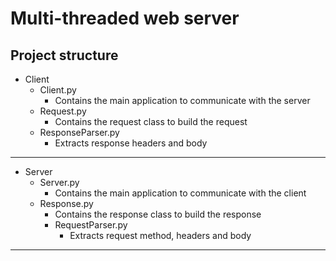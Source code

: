 # Multi-threaded web server

## Project structure
- Client
  - Client.py
    - Contains the main application to communicate with the server
  - Request.py
    - Contains the request class to build the request
  - ResponseParser.py
    - Extracts response headers and body
---
- Server
  - Server.py
    - Contains the main application to communicate with the client
  - Response.py
    - Contains the response class to build the response
    - RequestParser.py
      - Extracts request method, headers and body
---
      

